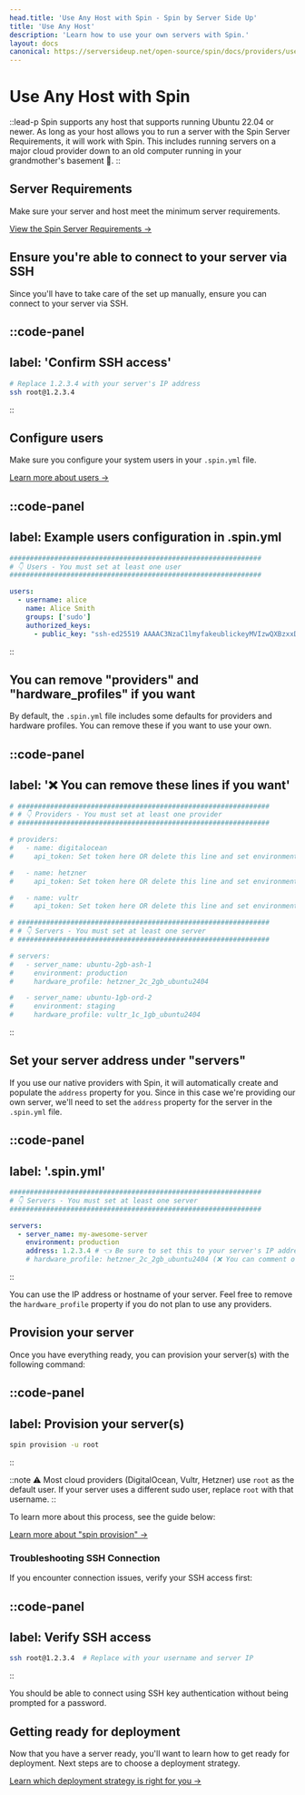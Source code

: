 ```yaml
---
head.title: 'Use Any Host with Spin - Spin by Server Side Up'
title: 'Use Any Host'
description: 'Learn how to use your own servers with Spin.'
layout: docs
canonical: https://serversideup.net/open-source/spin/docs/providers/use-any-host
---
```


# Use Any Host with Spin
::lead-p
Spin supports any host that supports running Ubuntu 22.04 or newer. As long as your host allows you to run a server with the Spin Server Requirements, it will work with Spin. This includes running servers on a major cloud provider down to an old computer running in your grandmother's basement 🤠.
::

## Server Requirements
Make sure your server and host meet the minimum server requirements.

[View the Spin Server Requirements →](/docs/server-configuration/server-requirements)

## Ensure you're able to connect to your server via SSH
Since you'll have to take care of the set up manually, ensure you can connect to your server via SSH.

::code-panel
---
label: 'Confirm SSH access'
---
```bash
# Replace 1.2.3.4 with your server's IP address
ssh root@1.2.3.4
```
::

## Configure users
Make sure you configure your system users in your `.spin.yml` file.

[Learn more about users →](/docs/server-configuration/spin-yml-usage#users)

::code-panel
---
label: Example users configuration in .spin.yml
---
```yaml
##############################################################
# 👇 Users - You must set at least one user
##############################################################

users:
  - username: alice
    name: Alice Smith
    groups: ['sudo']
    authorized_keys:
      - public_key: "ssh-ed25519 AAAAC3NzaC1lmyfakeublickeyMVIzwQXBzxxD9b8Erd1FKVvu alice"
```
::

## You can remove "providers" and "hardware_profiles" if you want
By default, the `.spin.yml` file includes some defaults for providers and hardware profiles. You can remove these if you want to use your own.

::code-panel
---
label: '❌ You can remove these lines if you want'
---
```yaml
# ##############################################################
# # 👇 Providers - You must set at least one provider
# ##############################################################

# providers:
#   - name: digitalocean
#     api_token: Set token here OR delete this line and set environment variable DO_API_TOKEN

#   - name: hetzner
#     api_token: Set token here OR delete this line and set environment variable HCLOUD_TOKEN

#   - name: vultr
#     api_token: Set token here OR delete this line and set environment variable VULTR_API_KEY

# ##############################################################
# # 👇 Servers - You must set at least one server
# ##############################################################

# servers:
#   - server_name: ubuntu-2gb-ash-1
#     environment: production
#     hardware_profile: hetzner_2c_2gb_ubuntu2404

#   - server_name: ubuntu-1gb-ord-2
#     environment: staging
#     hardware_profile: vultr_1c_1gb_ubuntu2404
```
::

## Set your server address under "servers"
If you use our native providers with Spin, it will automatically create and populate the `address` property for you. Since in this case we're providing our own server, we'll need to set the `address` property for the server in the `.spin.yml` file.

::code-panel
---
label: '.spin.yml'
---
```yaml
##############################################################
# 👇 Servers - You must set at least one server
##############################################################

servers:
  - server_name: my-awesome-server
    environment: production
    address: 1.2.3.4 # 👈 Be sure to set this to your server's IP address or DNS hostname
    # hardware_profile: hetzner_2c_2gb_ubuntu2404 (❌ You can comment or delete this line out)
```
::

You can use the IP address or hostname of your server. Feel free to remove the `hardware_profile` property if you do not plan to use any providers.

## Provision your server
Once you have everything ready, you can provision your server(s) with the following command:

::code-panel
---
label: Provision your server(s)
---
```bash
spin provision -u root
```
::

::note
⚠️ Most cloud providers (DigitalOcean, Vultr, Hetzner) use `root` as the default user. If your server uses a different sudo user, replace `root` with that username.
::

To learn more about this process, see the guide below:

[Learn more about "spin provision" →](/docs/command-reference/provision)

### Troubleshooting SSH Connection
If you encounter connection issues, verify your SSH access first:

::code-panel
---
label: Verify SSH access
---
```bash
ssh root@1.2.3.4  # Replace with your username and server IP
```
::

You should be able to connect using SSH key authentication without being prompted for a password.

## Getting ready for deployment
Now that you have a server ready, you'll want to learn how to get ready for deployment. Next steps are to choose a deployment strategy.

[Learn which deployment strategy is right for you →](/docs/deployment/choosing-a-deployment-strategy)
